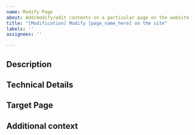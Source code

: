 ```yaml
---
name: Modify Page
about: Add/modify/edit contents on a particular page on the website
title: "[Modification] Modify [page_name_here] on the site"
labels: ''
assignees: ''

---
```


<h2> Description </h2>
<!--Add description of the task here. Mention the change to be made and why.--!>

<h2> Technical Details </h2>
<!--Add any technical details here --!>

<h2> Target Page </h2>
<!-- Mention the target page here i.e. the page on which the change is to be made. --!>

<h2> Additional context </h2>
<!-- Add any other context about the task here; or delete the section entirely. -->
